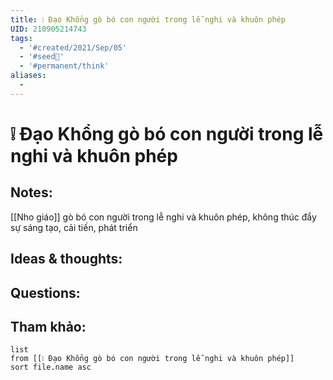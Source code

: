 ```yaml
---
title: ❕ Đạo Khổng gò bó con người trong lễ nghi và khuôn phép
UID: 210905214743
tags:
  - '#created/2021/Sep/05'
  - '#seed🥜'
  - '#permanent/think'
aliases:
  - 
---
```

# ❕ Đạo Khổng gò bó con người trong lễ nghi và khuôn phép

## Notes:
[[Nho giáo]] gò bó con người trong lễ nghi và khuôn phép, không thúc đẩy sự sáng tạo, cải tiến, phát triển

## Ideas & thoughts:

## Questions:


## Tham khảo:
```dataview
list
from [[❕ Đạo Khổng gò bó con người trong lễ nghi và khuôn phép]]
sort file.name asc
```